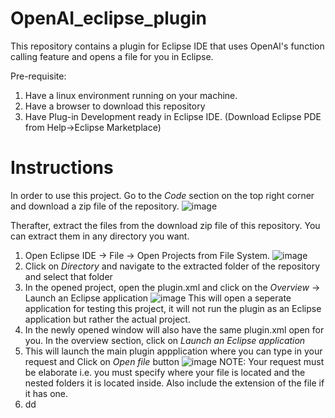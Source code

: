 # OpenAI_eclipse_plugin

This repository contains a plugin for Eclipse IDE that uses OpenAI's function calling feature and opens a file for you in Eclipse.

Pre-requisite: 
1. Have a linux environment running on your machine.
2. Have a browser to download this repository
3. Have Plug-in Development ready in Eclipse IDE. (Download Eclipse PDE from Help->Eclipse Marketplace)

# Instructions

In order to use this project. Go to the _Code_ section on the top right corner and download a zip file of the repository.
![image](https://github.com/Shubham14-02/ChatGPT_eclipse_plugin/assets/65832723/197aab1b-ce17-4539-85a8-9822f718d246)

Therafter, extract the files from the download zip file of this repository. You can extract them in any directory you want.

1. Open Eclipse IDE -> File -> Open Projects from File System.
   ![image](https://github.com/Shubham14-02/ChatGPT_eclipse_plugin/assets/65832723/22331a2a-88d9-423a-8c77-99ef6a689cb5)
2. Click on _Directory_ and navigate to the extracted folder of the repository and select that folder
3. In the opened project, open the plugin.xml and click on the _Overview_ -> Launch an Eclipse application
   ![image](https://github.com/Shubham14-02/ChatGPT_eclipse_plugin/assets/65832723/0ef65296-92a4-4d99-a37e-8de37c6447c1)
   This will open a seperate application for testing this project, it will not run the plugin as an Eclipse application but rather the actual project.
4. In the newly opened window will also have the same plugin.xml open for you. In the overview section, click on _Launch an Eclipse application_
5. This will launch the main plugin appplication where you can type in your request and Click on _Open file_ button
   ![image](https://github.com/Shubham14-02/ChatGPT_eclipse_plugin/assets/65832723/a1a0b038-c021-4311-8d09-7178ddf7e793)
   NOTE: Your request must be elaborate i.e. you must specify where your file is located and the nested folders it is located inside. Also include the extension of       the file if it has one.
6. dd

